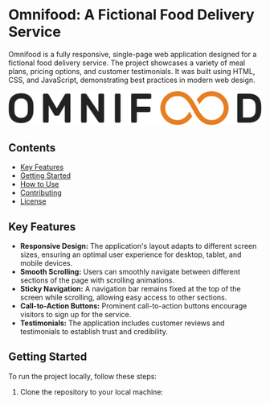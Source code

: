 # Omnifood: A Fictional Food Delivery Service

Omnifood is a fully responsive, single-page web application designed for a fictional food delivery service. The project showcases a variety of meal plans, pricing options, and customer testimonials. It was built using HTML, CSS, and JavaScript, demonstrating best practices in modern web design.

![Omnifood Logo](./img/omnifood-logo.png)

## Contents

- [Key Features](#key-features)
- [Getting Started](#getting-started)
- [How to Use](#how-to-use)
- [Contributing](#contributing)
- [License](#license)

## Key Features

- **Responsive Design:** The application's layout adapts to different screen sizes, ensuring an optimal user experience for desktop, tablet, and mobile devices.
- **Smooth Scrolling:** Users can smoothly navigate between different sections of the page with scrolling animations.
- **Sticky Navigation:** A navigation bar remains fixed at the top of the screen while scrolling, allowing easy access to other sections.
- **Call-to-Action Buttons:** Prominent call-to-action buttons encourage visitors to sign up for the service.
- **Testimonials:** The application includes customer reviews and testimonials to establish trust and credibility.

## Getting Started

To run the project locally, follow these steps:

1. Clone the repository to your local machine:
